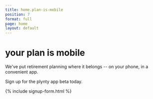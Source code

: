 ```yaml
---
title: home.plan-is-mobile
position: 7
format: full
page: home
layout: default
---
```


# your plan is mobile

We've put retirement planning where it belongs -- on your phone, in a convenient app. 

Sign up for the plynty app beta today.

<!--{% include app-stores.html
  ioslink="https://plynty.com/ios-app"
  androidlink="https://plynty.com/android-app"
%}-->
{% include signup-form.html %}